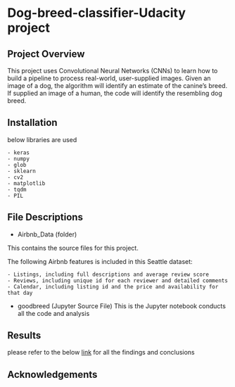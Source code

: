 # Dog-breed-classifier-Udacity project


## Project Overview
This project uses Convolutional Neural Networks (CNNs) to learn how to build a pipeline to process real-world, user-supplied images. Given an image of a dog, the  algorithm will identify an estimate of the canine’s breed. If supplied an image of a human, the code will identify the resembling dog breed.


## Installation
below libraries are used

    - keras
    - numpy
    - glob
    - sklearn
    - cv2
    - matplotlib
    - tqdm
    - PIL


## File Descriptions
- Airbnb_Data (folder)

This contains the source files for this project.

The following Airbnb features is included in this Seattle dataset:

    - Listings, including full descriptions and average review score
    - Reviews, including unique id for each reviewer and detailed comments
    - Calendar, including listing id and the price and availability for that day

- goodbreed (Jupyter Source File)
This is the Jupyter notebook conducts all the code and analysis

## Results

please refer to the below [link](https://medium.com/@chris89_73696/choose-your-own-airbnb-experience-in-seattle-581079e5c8bb) for all the findings and conclusions

## Acknowledgements


